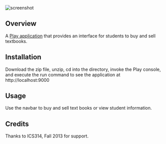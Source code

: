 ![screenshot](https://raw.github.com/jamestvu/Surferpedia/dynamic/doc/ss.png)

Overview
--------

A [Play application](http://www.playframework.com/) that provides an interface for students to buy and sell textbooks.

Installation
--------

Download the zip file, unzip, cd into the directory, invoke the Play console, and execute
the run command to see the application at http://localhost:9000

Usage
--------

Use the navbar to buy and sell text books or view student information.

Credits
--------

Thanks to ICS314, Fall 2013 for support.
